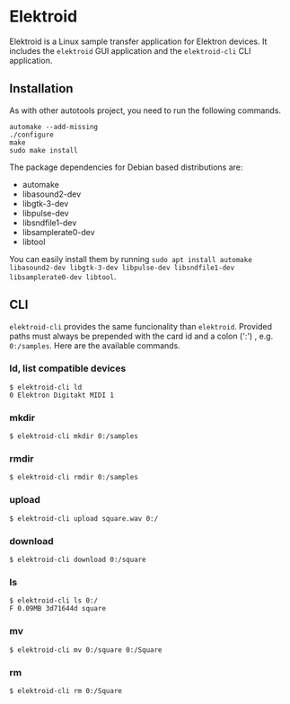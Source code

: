 # Elektroid

Elektroid is a Linux sample transfer application for Elektron devices. It includes the `elektroid` GUI application and the `elektroid-cli` CLI application.

## Installation

As with other autotools project, you need to run the following commands.

```
automake --add-missing
./configure
make
sudo make install
```

The package dependencies for Debian based distributions are:
- automake
- libasound2-dev
- libgtk-3-dev
- libpulse-dev
- libsndfile1-dev
- libsamplerate0-dev
- libtool

You can easily install them by running `sudo apt install automake libasound2-dev libgtk-3-dev libpulse-dev libsndfile1-dev libsamplerate0-dev libtool`.

## CLI

`elektroid-cli` provides the same funcionality than `elektroid`. Provided paths must always be prepended with the card id and a colon (':') , e.g. `0:/samples`.
Here are the available commands.

### ld, list compatible devices

```
$ elektroid-cli ld
0 Elektron Digitakt MIDI 1
```

### mkdir

```
$ elektroid-cli mkdir 0:/samples
```

### rmdir

```
$ elektroid-cli rmdir 0:/samples
```

### upload

```
$ elektroid-cli upload square.wav 0:/
```

### download

```
$ elektroid-cli download 0:/square
```

### ls

```
$ elektroid-cli ls 0:/
F 0.09MB 3d71644d square
```

### mv

```
$ elektroid-cli mv 0:/square 0:/Square
```

### rm

```
$ elektroid-cli rm 0:/Square
```
